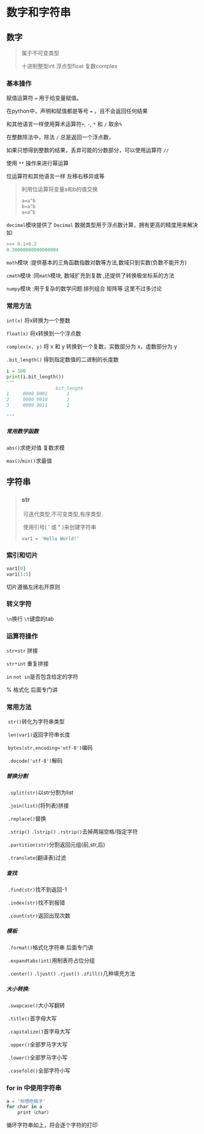 # 数字和字符串

## 数字
> 属于不可变类型
>
> 十进制整型int 浮点型float 复数complex

### 基本操作

赋值运算符 `=` 用于给变量赋值。

在python中，声明和赋值都是等号 `=` ，且不会返回任何结果

和其他语言一样使用算术运算符`+`, `-`, `*` 和 `/` 取余`%`

在整数除法中，除法 `/` 总是返回一个浮点数，

如果只想得到整数的结果，丢弃可能的分数部分，可以使用运算符 `//`  

使用 `**` 操作来进行幂运算 

位运算符和其他语言一样 左移右移异或等

> 利用位运算将变量a和b的值交换
>
> ```python
> a=a^b
> b=a^b
> a=a^b
> ```

`decimal`模块提供了 `Decimal` 数据类型用于浮点数计算，拥有更高的精度用来解决如:

```python
>>> 0.1+0.2
0.30000000000000004
```

`math`模块 :提供基本的三角函数指数对数等方法,数域只到实数(负数不能开方)

`cmath`模块 :同`math`模块, 数域扩充到复数 ,还提供了转换极坐标系的方法

`numpy`模块 :用于复杂的数学问题:排列组合 矩阵等 这里不过多讨论

### 常用方法

`int(x)` 将x转换为一个整数

`float(x)` 将x转换到一个浮点数

`complex(x, y)` 将 x 和 y 转换到一个复数，实数部分为 x，虚数部分为 y

`.bit_length()` 得到指定数值的二进制的长度数

```python
i = 100
print(i.bit_length())
"""
                  bit_length
1     0000 0001       1
2     0000 0010       2
3     0000 0011       2

"""
```
##### 常用数学函数

`abs()`求绝对值 复数求模

`max()`/`min()`求最值



## 字符串

> ### str
>
> ​    可迭代类型,不可变类型,有序类型.
>
> ​    使用引号( ' 或 " )来创建字符串
>
> ```python
> var1 = 'Hello World!'
> ```

### 索引和切片

 ```python
 var1[0]
 var1[1:5]
 ```
  切片遵循左闭右开原则

### 转义字符

 `\n`换行 `\t`键盘的tab

### 运算符操作

 `str+str` 拼接

 `str*int` 重复拼接

 `in`  `not in`是否包含给定的字符

 % 格式化 后面专门讲

### 常用方法

​    `str()`转化为字符串类型

​    `len(var1)`返回字符串长度

​    `bytes(str,encoding='utf-8')`编码

​    `.decode('utf-8')`解码

#####     替换分割

​    `.split(str)`以str分割为list

​    `.join(list)`(将列表)拼接

​    `.replace()`替换

​    `.strip()` `.lstrip()` `.rstrip()`去掉两端空格/指定字符

​    `.partition(str)`分割返回元组(前,str,后)

​    `.translate`(翻译表)过滤

#####     查找

​    `.find(str)`找不到返回-1

​    `.index(str)`找不到报错

​    `.count(str)`返回出现次数

#####     模板

​    `.format()`格式化字符串 后面专门讲

​    `.expandtabs(int)`用制表符占位分组

​    `.center()` `.ljust()` `.rjust()` `.zfill()`几种填充方法

#####     大小转换:

​    `.swapcase()`大小写翻转

​    `.title()`首字母大写

​    `.capitalize()`首字母大写

​    `.upper()`全部罗马字大写

​    `.lower()`全部罗马字小写

​    `.casefold()`全部字符小写




### for in 中使用字符串

```python
a = '你想吃桃子'
for char in a
	print（char）
```

循环字符串如上，将会逐个字符的打印